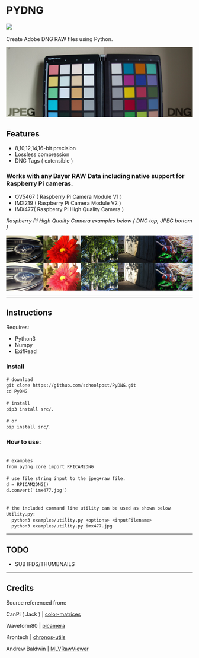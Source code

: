 PYDNG
=========
![](https://img.shields.io/badge/Version-3.4.1-green.svg)

Create Adobe DNG RAW files using Python.

![](demo.jpg)

**Features**
------------

- 8,10,12,14,16-bit precision
- Lossless compression
- DNG Tags ( extensible )

### Works with any **Bayer RAW** Data including native support for **Raspberry Pi cameras**.
- OV5467 ( Raspberry Pi Camera Module V1 )
- IMX219 ( Raspberry Pi Camera Module V2 )
- IMX477( Raspberry Pi High Quality Camera )

*Raspberry Pi High Quality Camera examples below ( DNG top, JPEG bottom )*

![](collage.jpg)

***

Instructions
------------

Requires: 
- Python3 
- Numpy  
- ExifRead


### Install

```
# download
git clone https://github.com/schoolpost/PyDNG.git
cd PyDNG

# install 
pip3 install src/.

# or
pip install src/.

```
### How to use:

```

# examples
from pydng.core import RPICAM2DNG

# use file string input to the jpeg+raw file. 
d = RPICAM2DNG()
d.convert('imx477.jpg')


# the included command line utility can be used as shown below
Utility.py:
  python3 examples/utility.py <options> <inputFilename> 
  python3 examples/utility.py imx477.jpg  

```

***

TODO
------------

- SUB IFDS/THUMBNAILS

***

Credits
------------
Source referenced from:

CanPi ( Jack ) | [color-matrices](https://www.raspberrypi.org/forums/viewtopic.php?f=43&t=278828)

Waveform80 | [picamera](https://github.com/waveform80/picamera)

Krontech | [chronos-utils](https://github.com/krontech/chronos-utils)

Andrew Baldwin | [MLVRawViewer](https://bitbucket.org/baldand/mlrawviewer)


